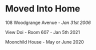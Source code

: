 
# Moved Into Home

108 Woodgrange Avenue - _Jan 31st 2006_

View Doi - Room 607 - Jan 5th 2021

Moonchild House - May or June 2020
